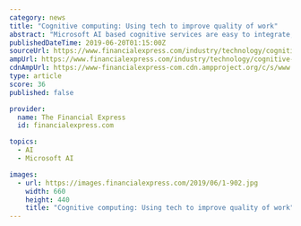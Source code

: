 ```yaml
---
category: news
title: "Cognitive computing: Using tech to improve quality of work"
abstract: "Microsoft AI based cognitive services are easy to integrate, and enable applications, websites and bots to see, hear, speak, understand and interpret user needs through natural methods of communication, says Rajiv Sodhi, general manager partner Ecosystem ..."
publishedDateTime: 2019-06-20T01:15:00Z
sourceUrl: https://www.financialexpress.com/industry/technology/cognitive-computing-using-tech-to-improve-quality-of-work/1612798/
ampUrl: https://www.financialexpress.com/industry/technology/cognitive-computing-using-tech-to-improve-quality-of-work/1612798/lite/
cdnAmpUrl: https://www-financialexpress-com.cdn.ampproject.org/c/s/www.financialexpress.com/industry/technology/cognitive-computing-using-tech-to-improve-quality-of-work/1612798/lite/
type: article
score: 36
published: false

provider:
  name: The Financial Express
  id: financialexpress.com

topics:
  - AI
  - Microsoft AI

images:
  - url: https://images.financialexpress.com/2019/06/1-902.jpg
    width: 660
    height: 440
    title: "Cognitive computing: Using tech to improve quality of work"
---
```

